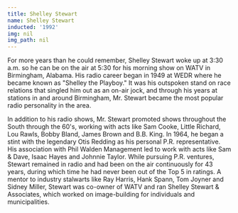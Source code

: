 ```yaml
---
title: Shelley Stewart
name: Shelley Stewart
inducted: '1992'
img: nil
img_path: nil
---
```


For more years than he could remember, Shelley Stewart woke up at 3:30 a.m. so he can be on the air at 5:30 for his morning show on WATV in Birmingham, Alabama. His radio career began in 1949 at WEDR where he became known as "Shelley the Playboy." It was his outspoken stand on race relations that singled him out as an on-air jock, and through his years at stations in and around Birmingham,  Mr. Stewart became the most popular radio personality in the area. 

In addition to his radio shows, Mr. Stewart promoted shows throughout the South through the 60's, working with acts like Sam Cooke, Little Richard, Lou Rawls, Bobby Bland, James Brown and B.B. King. In 1964, he began a stint with the legendary Otis Redding as his personal P.R. representative. His association with Phil Walden Management led to work with acts like Sam & Dave, Isaac Hayes and Johnnie Taylor. While pursuing P.R. ventures, Stewart remained in radio and had been on the air continuously for 43 years, during which time he had never been out of the Top 5 in ratings. A mentor to industry stalwarts like Ray Harris, Hank Spann, Tom Joyner and Sidney Miller, Stewart was co-owner of WATV and ran Shelley Stewart & Associates, which worked on image-building for individuals and municipalities.
